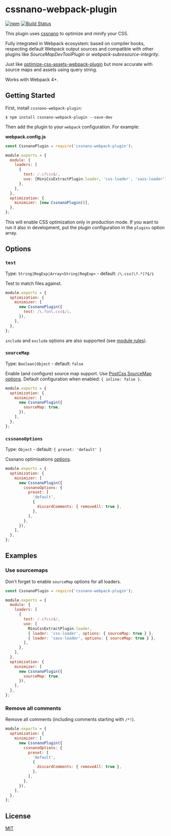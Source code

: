 # cssnano-webpack-plugin

[![npm](https://img.shields.io/npm/v/cssnano-webpack-plugin)](https://www.npmjs.com/package/cssnano-webpack-plugin)
[![Build Status](https://travis-ci.org/lneveu/cssnano-webpack-plugin.svg?branch=master)](https://travis-ci.org/lneveu/cssnano-webpack-plugin)

This plugin uses [cssnano](https://cssnano.co) to optimize and minify your CSS.

Fully integrated in Webpack ecosystem: based on compiler hooks, respecting default Webpack output sources and compatible with other plugins like _SourceMapDevToolPlugin_ or _webpack-subresource-integrity_.

Just like [optimize-css-assets-webpack-plugin](https://github.com/NMFR/optimize-css-assets-webpack-plugin) but more accurate with source maps and assets using query string.

Works with Webpack 4+.

## Getting Started

First, install `cssnano-webpack-plugin`:

```console
$ npm install cssnano-webpack-plugin --save-dev
```

Then add the plugin to your `webpack` configuration. For example:

**webpack.config.js**

```js
const CssnanoPlugin = require('cssnano-webpack-plugin');

module.exports = {
  module: {
    loaders: [
      {
        test: /.s?css$/,
        use: [MiniCssExtractPlugin.loader, 'css-loader', 'sass-loader'],
      },
    ],
  },
  optimization: {
    minimizer: [new CssnanoPlugin()],
  },
};
```

This will enable CSS optimization only in production mode. If you want to run it also in development, put the plugin configuration in the `plugins` option array.

## Options

### `test`

Type: `String|RegExp|Array<String|RegExp>` - default: `/\.css(\?.*)?$/i`

Test to match files against.

```js
module.exports = {
  optimization: {
    minimizer: [
      new CssnanoPlugin({
        test: /\.foo\.css$/i,
      }),
    ],
  },
};
```

`include` and `exclude` options are also supported (see [module rules](https://webpack.js.org/configuration/module)).

### `sourceMap`

Type: `Boolean|Object` - default: `false`

Enable (and configure) source map support. Use [PostCss SourceMap options](https://github.com/postcss/postcss-loader#sourcemap). Default configuration when enabled: `{ inline: false }`.

```js
module.exports = {
  optimization: {
    minimizer: [
      new CssnanoPlugin({
        sourceMap: true,
      }),
    ],
  },
};
```

### `cssnanoOptions`

Type: `Object` - default: `{ preset: 'default' }`

Cssnano optimisations [options](https://cssnano.co/guides/optimisations).

```js
module.exports = {
  optimization: {
    minimizer: [
      new CssnanoPlugin({
        cssnanoOptions: {
          preset: [
            'default',
            {
              discardComments: { removeAll: true },
            },
          ],
        },
      }),
    ],
  },
};
```

## Examples

### Use sourcemaps

Don't forget to enable `sourceMap` options for all loaders.

```js
const CssnanoPlugin = require('cssnano-webpack-plugin');

module.exports = {
  module: {
    loaders: [
      {
        test: /.s?css$/,
        use: [
          MiniCssExtractPlugin.loader,
          { loader: 'css-loader', options: { sourceMap: true } },
          { loader: 'sass-loader', options: { sourceMap: true } },
        ],
      },
    ],
  },
  optimization: {
    minimizer: [
      new CssnanoPlugin({
        sourceMap: true,
      }),
    ],
  },
};
```

### Remove all comments

Remove all comments (including comments starting with `/*!`).

```js
module.exports = {
  optimization: {
    minimizer: [
      new CssnanoPlugin({
        cssnanoOptions: {
          preset: [
            'default',
            {
              discardComments: { removeAll: true },
            },
          ],
        },
      }),
    ],
  },
};
```

## License

[MIT](./LICENSE)
